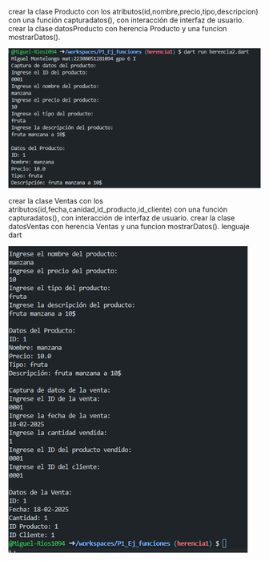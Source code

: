 crear la clase Producto con los atributos(id,nombre,precio,tipo,descripcion) con una función capturadatos(), con interacción de interfaz de usuario. crear la clase datosProducto con herencia Producto y una funcion mostrarDatos().

![alt text](image-13.png)

crear la clase Ventas con los atributos(id,fecha,canidad,id_producto,id_cliente) con una función capturadatos(), con interacción de interfaz de usuario. crear la clase datosVentas con herencia Ventas y una funcion mostrarDatos(). lenguaje dart

![alt text](image-14.png)